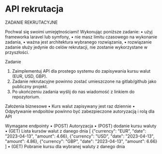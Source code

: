 # API rekrutacja
ZADANIE REKRUTACYJNE

Pochwal się swoimi umiejętnościami!
Wykonując poniższe zadanie:
• użyj frameworka laravel lub symfony,
• nie masz limitu czasowego na wykonanie zadania,
• ważna jest architektura wybranego rozwiązania,
• rozwiązanie zadanie służy jedynie do celów rekrutacji, nie zostanie wykorzystane
w przyszłości.

Zadanie
1. Zaimplementuj API dla prostego systemu do zapisywania kursu walut (EUR, USD, GBP).
2. Zadanie rekrutacyjne powinno zostać umieszczone na gitlab/github jako publiczny projekt.
3. Po ukończeniu zadania wyślij do nas wiadomość z linkiem do repozytorium.

Założenia biznesowe
• Kurs walut zapisywany jest raz dziennie
• Odpytywanie endpoitów powinno być zabezpieczone autoryzacją i rolą dla API

Wymagane endpointy
• (POST) Autoryzacja
• (POST) dodanie kursu waluty
• (GET) Lista kursów walut z danego dnia
[
{"currency": "EUR", "date": "2023-04-13", "amount": 4.66},
{"currency": "USD", "date": "2023-04-13", "amount": 4.86},
{"currency": "GBP", "date": "2023-04-13", "amount": 6.66}
]
• (GET) Pobranie kursu dla wybranej waluty z danego dnia
